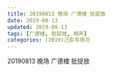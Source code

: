 ```yaml
---
title: 20190813 晚场 广德楼 批捉放
date: 2019-08-13
updated: 2019-08-13
tags: [广德楼, 批捉放, 相声]
categories: (2019)己亥年场次
---
```

20190813 晚场 广德楼 批捉放